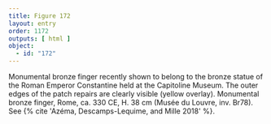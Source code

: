 ```yaml
---
title: Figure 172
layout: entry
order: 1172
outputs: [ html ]
object:
  - id: "172"
---
```


Monumental bronze finger recently shown to belong to the bronze statue of the Roman Emperor Constantine held at the Capitoline Museum. The outer edges of the patch repairs are clearly visible (yellow overlay). Monumental bronze finger, Rome, ca. 330 CE, H. 38 cm (Musée du Louvre, inv. Br78). See {% cite 'Azéma, Descamps-Lequime, and Mille 2018' %}.
